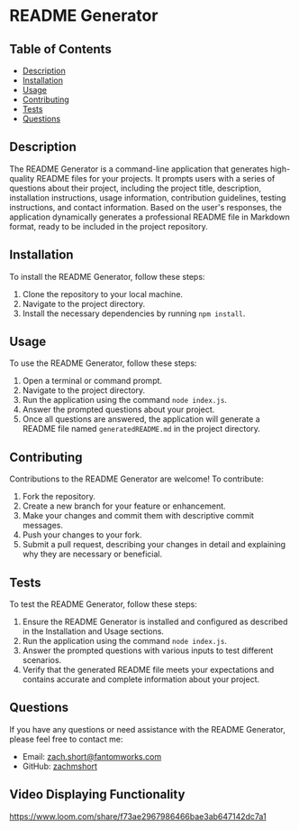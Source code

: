# README Generator

## Table of Contents

  - [Description](#description)
  - [Installation](#installation)
  - [Usage](#usage)
  - [Contributing](#contributing)
  - [Tests](#tests)
  - [Questions](#questions)

## Description

The README Generator is a command-line application that generates high-quality README files for your projects. It prompts users with a series of questions about their project, including the project title, description, installation instructions, usage information, contribution guidelines, testing instructions, and contact information. Based on the user's responses, the application dynamically generates a professional README file in Markdown format, ready to be included in the project repository.

## Installation

To install the README Generator, follow these steps:

1. Clone the repository to your local machine.
2. Navigate to the project directory.
3. Install the necessary dependencies by running `npm install`.

## Usage

To use the README Generator, follow these steps:

1. Open a terminal or command prompt.
2. Navigate to the project directory.
3. Run the application using the command `node index.js`.
4. Answer the prompted questions about your project.
5. Once all questions are answered, the application will generate a README file named `generatedREADME.md` in the project directory.

## Contributing

Contributions to the README Generator are welcome! To contribute:

1. Fork the repository.
2. Create a new branch for your feature or enhancement.
3. Make your changes and commit them with descriptive commit messages.
4. Push your changes to your fork.
5. Submit a pull request, describing your changes in detail and explaining why they are necessary or beneficial.

## Tests

To test the README Generator, follow these steps:

1. Ensure the README Generator is installed and configured as described in the Installation and Usage sections.
2. Run the application using the command `node index.js`.
3. Answer the prompted questions with various inputs to test different scenarios.
4. Verify that the generated README file meets your expectations and contains accurate and complete information about your project.

## Questions

If you have any questions or need assistance with the README Generator, please feel free to contact me:

- Email: [zach.short@fantomworks.com](mailto:zach.short@fantomworks.com)
- GitHub: [zachmshort](https://github.com/zachmshort)

## Video Displaying Functionality 

https://www.loom.com/share/f73ae2967986466bae3ab647142dc7a1

